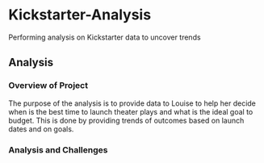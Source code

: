 # Kickstarter-Analysis
Performing analysis on Kickstarter data to uncover trends

## **Analysis**

### **Overview of Project**
The purpose of the analysis is to provide data to Louise to help her decide when is the best time to launch theater plays and what is the ideal goal to budget. This is done by providing trends of outcomes based on launch dates and on goals.

### **Analysis and Challenges**
